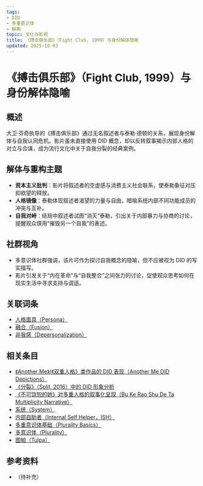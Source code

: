 ```yaml
---
tags:
- DID
- 多重意识体
- 解离
topic: 文化与影视
title: 《搏击俱乐部》（Fight Club, 1999）与身份解体隐喻
updated: 2025-10-03
---
```


# 《搏击俱乐部》（Fight Club, 1999）与身份解体隐喻

## 概述

大卫·芬奇执导的《搏击俱乐部》通过无名叙述者与泰勒·德顿的关系，展现身份解体与自我认同危机。影片虽未直接使用 DID 概念，却以反转叙事揭示内部人格的对立与合谋，成为流行文化中关于自我分裂的经典案例。

## 解体与重构主题

- **资本主义批判**：影片将叙述者的空虚感与消费主义社会联系，使泰勒象征对压抑欲望的释放。
- **人格镜像**：泰勒体现叙述者渴望的力量与自由，暗喻系统内部不同功能成员的冲突与互补。
- **自我对峙**：结局中叙述者试图“消灭”泰勒，引出关于内部暴力与协商的讨论，提醒观众慎用“摧毁另一个自我”的表述。

## 社群视角

- 多意识体社群强调，该片可作为探讨自我概念的隐喻，但不应被视为 DID 的写实描写。
- 影片引发关于“内在革命”与“自我整合”之间张力的讨论，促使观众思考如何在现实生活中寻求支持与调适。

## 关联词条

- [人格面具（Persona）](Persona.md)
- [融合（Fusion）](Fusion.md)
- [非我感（Depersonalization）](Depersonalization.md)

## 相关条目

- [《Another Me》/《双重人格》类作品的 DID 表现（Another Me DID Depictions）](Another-Me-DID-Depictions.md)
- [《分裂》（Split, 2016）中的 DID 形象分析](Split-2016-DID-Representation.md)
- [《不可饶恕的她》对多重人格的叙事化呈现（Bu Ke Rao Shu De Ta Multiplicity Narrative）](Bu-Ke-Raoshu-De-Ta-Multiplicity-Narrative.md)
- [系统（System）](System.md)
- [内部自助者（Internal Self Helper，ISH）](Internal-Self-Helper-ISH.md)
- [多重意识体基础（Plurality Basics）](Plurality-Basics.md)
- [多意识体（Plurality）](Plurality.md)
- [图帕（Tulpa）](Tulpa.md)

## 参考资料

- （待补充）
